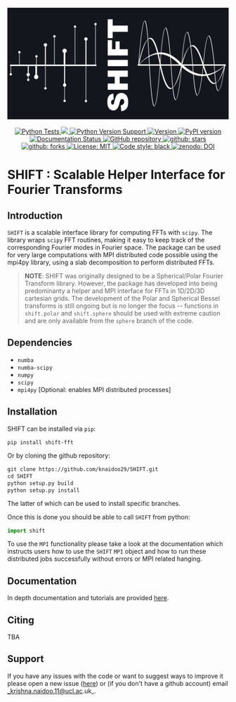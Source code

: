 ![biglogo](docs/source/_static/SHIFT_logo_large_github.jpg)

<p align="center">
    <a href="https://github.com/knaidoo29/SHIFT/actions/workflows/tests.yml">
    <img src="https://github.com/knaidoo29/SHIFT/actions/workflows/tests.yml/badge.svg" alt="Python Tests">
    </a>
    <a href="https://codecov.io/gh/knaidoo29/SHIFT" > 
    <img src="https://codecov.io/gh/knaidoo29/SHIFT/graph/badge.svg?token=HX4OB31MS3"/> 
    </a>
    <a href="https://img.shields.io/badge/Python-3.8%20|%203.9%20|%203.10%20|%203.11-blue">
    <img src="https://img.shields.io/badge/Python-3.8%20|%203.9%20|%203.10%20|%203.11-blue" alt="Python Version Support">
    </a>
    <a href="https://img.shields.io/github/v/release/knaidoo29/SHIFT">  
    <img src="https://img.shields.io/github/v/release/knaidoo29/SHIFT" alt="Version">
    </a>
    <a href="https://pypi.org/project/shift-fft/">
    <img src="https://img.shields.io/pypi/v/shift-fft.svg" alt="PyPI version">
    </a>
    <a href="https://shift.readthedocs.io/en/latest/">
    <img src="https://readthedocs.org/projects/shift/badge/?version=latest" alt="Documentation Status">
    </a>
    <a href="https://github.com/knaidoo29/SHIFT">
    <img src="https://img.shields.io/badge/GitHub-repo-blue?logo=github" alt="GitHub repository">
    </a>
    <a href="https://img.shields.io/github/stars/knaidoo29/shift">
    <img src="https://img.shields.io/github/stars/knaidoo29/shift" alt="github: stars">
    </a>
    <a href="https://img.shields.io/github/stars/knaidoo29/shift">
    <img src="https://img.shields.io/github/forks/knaidoo29/shift" alt="github: forks">
    </a>
    <a href="https://opensource.org/licenses/MIT">
    <img src="https://img.shields.io/badge/License-MIT-yellow.svg" alt="License: MIT">
    </a>
    <a href="https://github.com/psf/black">
    <img src="https://img.shields.io/badge/code%20style-black-000000.svg" alt="Code style: black">
    </a>
    <a href="https://doi.org/10.5281/zenodo.17093446">
    <img src="https://zenodo.org/badge/DOI/10.5281/zenodo.17093446.svg" alt="zenodo: DOI">
    </a>
</p>

# SHIFT : Scalable Helper Interface for Fourier Transforms

## Introduction

`SHIFT` is a scalable interface library for computing FFTs with `scipy`. The library wraps `scipy` FFT routines, making it easy to keep track of the corresponding Fourier modes in Fourier space. The package can be used for very large computations with MPI distributed code possible using the mpi4py library, using a slab decomposition to perform distributed FFTs.

> **NOTE**: SHIFT was originally designed to be a Spherical/Polar Fourier Transform library. However, the package has developed into being predominanty a helper and MPI interface for FFTs in 1D/2D/3D cartesian grids. The development of the Polar and Spherical Bessel transforms is still ongoing but is no longer the focus -- functions in `shift.polar` and `shift.sphere` should be used with extreme caution and are only available from the `sphere` branch of the code.

## Dependencies

* `numba`
* `numba-scipy`
* `numpy`
* `scipy`
* `mpi4py` [Optional: enables MPI distributed processes]

## Installation

SHIFT can be installed via `pip`:

```
pip install shift-fft
```

Or by cloning the github repository:

```
git clone https://github.com/knaidoo29/SHIFT.git
cd SHIFT
python setup.py build
python setup.py install
```

The latter of which can be used to install specific branches. 

Once this is done you should be able to call `SHIFT` from python:

```python
import shift
```

To use the `MPI` functionality please take a look at the documentation which instructs users how to use the `SHIFT` `MPI` object and how to run these distributed jobs successfully without errors or MPI related hanging.

## Documentation

In depth documentation and tutorials are provided [here](https://shift.readthedocs.io/).

## Citing

TBA

## Support

If you have any issues with the code or want to suggest ways to improve it please open a new issue ([here](https://github.com/knaidoo29/SHIFT/issues))
or (if you don't have a github account) email _krishna.naidoo.11@ucl.ac.uk_.
